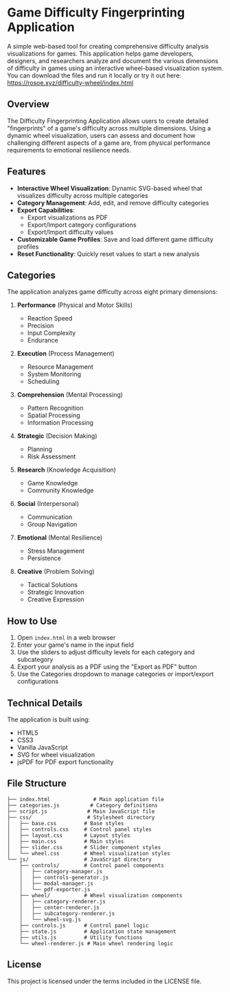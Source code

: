 # Game Difficulty Fingerprinting Application

A simple web-based tool for creating comprehensive difficulty analysis visualizations for games. This application helps game developers, designers, and researchers analyze and document the various dimensions of difficulty in games using an interactive wheel-based visualization system. You can download the files and run it locally or try it out here: https://rosoe.xyz/difficulty-wheel/index.html

## Overview

The Difficulty Fingerprinting Application allows users to create detailed "fingerprints" of a game's difficulty across multiple dimensions. Using a dynamic wheel visualization, users can assess and document how challenging different aspects of a game are, from physical performance requirements to emotional resilience needs.

## Features

- **Interactive Wheel Visualization**: Dynamic SVG-based wheel that visualizes difficulty across multiple categories
- **Category Management**: Add, edit, and remove difficulty categories
- **Export Capabilities**: 
  - Export visualizations as PDF
  - Export/Import category configurations
  - Export/Import difficulty values
- **Customizable Game Profiles**: Save and load different game difficulty profiles
- **Reset Functionality**: Quickly reset values to start a new analysis

## Categories

The application analyzes game difficulty across eight primary dimensions:

1. **Performance** (Physical and Motor Skills)
   - Reaction Speed
   - Precision
   - Input Complexity
   - Endurance

2. **Execution** (Process Management)
   - Resource Management
   - System Monitoring
   - Scheduling

3. **Comprehension** (Mental Processing)
   - Pattern Recognition
   - Spatial Processing
   - Information Processing

4. **Strategic** (Decision Making)
   - Planning
   - Risk Assessment

5. **Research** (Knowledge Acquisition)
   - Game Knowledge
   - Community Knowledge

6. **Social** (Interpersonal)
   - Communication
   - Group Navigation

7. **Emotional** (Mental Resilience)
   - Stress Management
   - Persistence

8. **Creative** (Problem Solving)
   - Tactical Solutions
   - Strategic Innovation
   - Creative Expression

## How to Use

1. Open `index.html` in a web browser
2. Enter your game's name in the input field
3. Use the sliders to adjust difficulty levels for each category and subcategory
4. Export your analysis as a PDF using the "Export as PDF" button
5. Use the Categories dropdown to manage categories or import/export configurations

## Technical Details

The application is built using:
- HTML5
- CSS3
- Vanilla JavaScript
- SVG for wheel visualization
- jsPDF for PDF export functionality

## File Structure

```
├── index.html              # Main application file
├── categories.js          # Category definitions
├── script.js             # Main JavaScript file
├── css/                  # Stylesheet directory
│   ├── base.css         # Base styles
│   ├── controls.css     # Control panel styles
│   ├── layout.css       # Layout styles
│   ├── main.css         # Main styles
│   ├── slider.css       # Slider component styles
│   └── wheel.css        # Wheel visualization styles
└── js/                  # JavaScript directory
    ├── controls/        # Control panel components
    │   ├── category-manager.js
    │   ├── controls-generator.js
    │   ├── modal-manager.js
    │   └── pdf-exporter.js
    ├── wheel/           # Wheel visualization components
    │   ├── category-renderer.js
    │   ├── center-renderer.js
    │   ├── subcategory-renderer.js
    │   └── wheel-svg.js
    ├── controls.js      # Control panel logic
    ├── state.js         # Application state management
    ├── utils.js         # Utility functions
    └── wheel-renderer.js # Main wheel rendering logic
```

## License

This project is licensed under the terms included in the LICENSE file.

